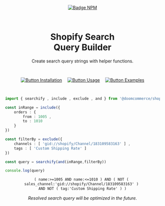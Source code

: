 
<div align = center >

[![Badge NPM]][NPM]

<br>

# Shopify Search <br> Query Builder

Create search query strings with helper functions.

</div>

<br>

<div align = center >

[![Button Installation]][Installation]  
[![Button Usage]][Usage]  
[![Button Examples]][Examples]

</div>

<br>

```ts
import { searchify , include , exclude , and } from '@doomcommerce/shopify-search'

const inRange = include({
    orders : {
        from : 1005 ,
        to : 1010
    }
})

const filterBy = exclude({
    channels : [ 'gid://shopify/Channel/183109583163' ] ,
    tags : [ 'Custom Shipping Rate' ]
})

const query = searchify(and(inRange,filterBy))

console.log(query)
```

<div align = center >

```txt
( name:>=1005 AND name:<=1010 ) AND ( NOT ( 
sales_channel:'gid://shopify/Channel/183109583163' ) 
AND NOT ( tag:'Custom Shipping Rate' ) )
```

*Resolved search query will be optimized in the future.*

</div>

<br>

<!----------------------------------------------------------------------------->

[Badge NPM]: https://img.shields.io/npm/v/%40doomcommerce%2Fshopify-search?style=for-the-badge&logoColor=white&logo=NPM
[NPM]: https://www.npmjs.com/package/@doomcommerce/shopify-search

[Button Installation]: https://img.shields.io/badge/Installation-539c3f?style=for-the-badge&logoColor=white&logo=docusign
[Button Examples]: https://img.shields.io/badge/Examples-14539a?style=for-the-badge&logoColor=white&logo=apacheparquet
[Button Usage]: https://img.shields.io/badge/Usage-b85b4a?style=for-the-badge&logoColor=white&logo=applearcade


[Installation]: https://github.com/DoomCommerce/Shopify-Search/tree/Stable/Documentation/Installation.md
[Examples]: https://github.com/DoomCommerce/Shopify-Search/tree/Stable/Examples
[Usage]: https://github.com/DoomCommerce/Shopify-Search/tree/Stable/Documentation/Usage.md
